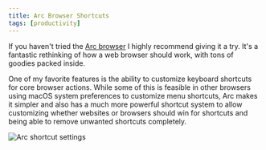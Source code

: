 ```yaml
---
title: Arc Browser Shortcuts
tags: [productivity]
---
```


If you haven't tried the [Arc browser](https://arc.net/) I highly recommend
giving it a try. It's a fantastic rethinking of how a web browser should work,
with tons of goodies packed inside.

One of my favorite features is the ability to customize keyboard shortcuts for
core browser actions. While some of this is feasible in other browsers using
macOS system preferences to customize menu shortcuts, Arc makes it simpler and
also has a much more powerful shortcut system to allow customizing whether
websites or browsers should win for shortcuts and being able to remove unwanted
shortcuts completely.

![Arc shortcut settings](https://github.com/mskelton/mskelton.dev/assets/25914066/ef293ecf-0f46-4f34-b797-9a12af00a8db)
